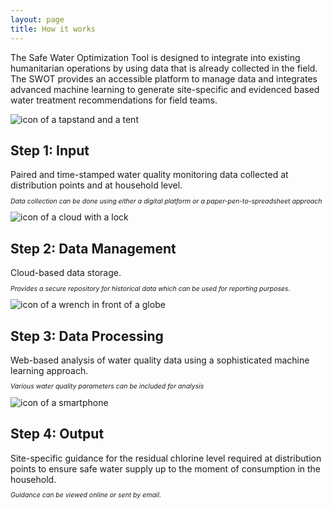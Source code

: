 ```yaml
---
layout: page
title: How it works
---
```


The Safe Water Optimization Tool is designed to integrate into existing humanitarian operations by using data that is already collected in the field. The SWOT provides an accessible platform to manage data and integrates advanced machine learning to generate site-specific and evidenced based water treatment recommendations for field teams.

<div class="workflow-container">
      <div class="workflow-item icon">
<img class="workflow-icon" src="{{ site.baseurl }}/public/images/Input_tent_and_tapstand_SWOT.png" alt="icon of a tapstand and a tent">
     </div>
    <div class="workflow-item">
<h2>Step 1: Input</h2>
Paired and time-stamped water quality monitoring data collected at distribution points and at household level.<br>
<p style="font-size:75%"><i>Data collection can be done using either a digital platform or a paper-pen-to-spreadsheet approach</i></p>
      </div>
<div class="workflow-item icon">
<img class="workflow-icon" src="{{ site.baseurl }}/public/images/DataManagement_SWOT.png" alt="icon of a cloud with a lock">
</div>
    <div class="workflow-item">
<h2>Step 2: Data Management</h2>
Cloud-based data storage.<br>
      <p style="font-size:75%"><i>Provides a secure repository for historical data which can be used for reporting purposes.</i></p>
      </div>
<div class="workflow-item icon"><img class="workflow-icon" src="{{ site.baseurl }}/public/images/Data_Processing_SWOT_80x80.png" alt="icon of a wrench in front of a globe"></div>
<div class="workflow-item">
<h2>Step 3: Data Processing</h2>
Web-based analysis of water quality data using a sophisticated machine learning approach.<br>
      <p style="font-size:75%"><i>Various water quality parameters can be included for analysis</i></p>
</div>
   <div class="workflow-item icon"><img class="workflow-icon" src="{{ site.baseurl }}/public/images/Output_SWOT_NoFill.png" alt="icon of a smartphone"></div>
    <div class="workflow-item">
<h2>Step 4: Output</h2>
Site-specific guidance for the residual chlorine level required at distribution points to ensure safe water supply up to the moment of consumption in the household.<br>
<p style="font-size:75%"><i>Guidance can be viewed online or sent by email.</i></p>
</div>
    </div>
